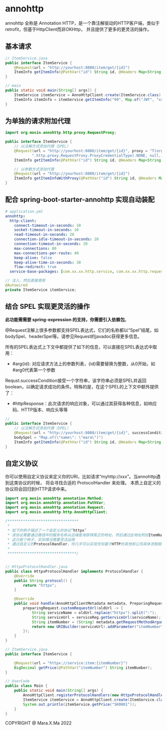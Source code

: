 # annohttp

annohttp 全称是 Annotation HTTP，是一个靠注解驱动的HTTP客户端，类似于retrofit，但基于HttpClient而非OKHttp，
并且提供了更多的更灵活的操作。

## 基本请求

```java
// ItemService.java
public interface ItemService {
    @Request(url = "http://yourhost:8080/item/get/{id}")
    ItemInfo getItemInfo(@PathVar("id") String id, @Headers Map<String, String> headers);
}

// main
public static void main(String[] args]) {
    ItemService itemService = AnnoHttpClient.create(ItemService.class);
    ItemInfo itemInfo = itemService.getItemInfo("99", Map.of("JWT", "xxxxxx"));
}
```

## 为单独的请求附加代理

```java
import org.mosin.annohttp.http.proxy.RequestProxy;

public interface ItemService {
    // 以注解方式添加代理（SPEL）
    @Request(url = "http://yourhost:8080/item/get/{id}", proxy = "T(org.mosin.annohttp.http.proxy.RequestProxy).create('localhost', 8090, T(org.mosin.annohttp.http.proxy.RequestProxy.ProxyType).HTTP, false, T(org.mosin.annohttp" +
            ".http.proxy.RequestProxy.ProxyCredentialType).NONE, null, null, null, null)")
    ItemInfo getItemInfo(@PathVar("id") String id, @Headers Map<String, String> headers);

    // 以参数方式添加代理
    @Request(url = "http://yourhost:8080/item/get/{id}")
    ItemInfo getItemInfoWithProxy(@PathVar("id") String id, @Headers Map<String, String> headers, @Proxy RequestProxy RequestProxy);
}
```

## 配合 spring-boot-starter-annohttp 实现自动装配
```yaml
# application.yml
annohttp:
  http-client:
    connect-timeout-in-seconds: 10 
    socket-timeout-in-seconds: 10
    read-timeout-in-seconds: 20
    connection-idle-timeout-in-seconds: 20
    connection-timeout-in-seconds: 20
    max-connections: 80
    max-connections-per-route: 40
    keep-alive: false
    keep-alive-time-in-seconds: 30
    flow-redirect: true
  service-base-packages: [com.xx.xx.http.service, com.xx.xx.http.request]
```
```java
// 注入，然后直接使用
@Autowired
private ItemService itemService;
```

## 结合 SPEL 实现更灵活的操作

**此功能需需要 spring-expression 的支持，你需要引入依赖包**。

@Request注解上很多参数都支持SPEL表达式，它们的名称都以“Spel”结尾，如bodySpel、headerSpel等。请参见Request的javadoc获得更多信息。

所有的SPEL表达式上下文中都提供了如下的信息，可以直接在SPEL表达式中取用：

- #arg{id}: 对应请求方法上的参数列表，{id}需要替换为整数，从0开始，如#arg0代表第一个参数

Requst.successCondition接受一个字符串，该字符串必须是SPEL并返回boolean，以确定请求成功的条件。特殊的是，在这个SPEL的上下文中额外提供了：

- #httpResponse：此次请求的响应对象，可以通过其获得各种信息，如响应码、HTTP版本、响应头等等

```java
// 
public interface ItemService {
    // 以注解方式添加代理（SPEL）
    @Request(url = "http://yourhost:8080/item/get/{id}", successCondition = "#httpResponse.statusLine.statusCode==201",
    bodySpel = "Map.of(\"name\": \"mara\")")
    ItemInfo getItemInfo(@PathVar("id") String id, @Headers Map<String, String> headers);
}
```

## 自定义协议

你可以使用自定义协议来定义你的URI，比如请求“myhttp://xxx”。当annohttp遇到这类协议的时候，
将会寻找合适的 ProtocolHandler 来处理。 本质上自定义的协议将会回归到HTTP请求中来。

```java
import org.mosin.annohttp.annotation.Method;
import org.mosin.annohttp.annotation.PathVar;
import org.mosin.annohttp.annotation.Request;
import org.mosin.annohttp.http.AnnoHttpClient;

/********************************
 * 
 * 如下的例子描述了一个自定义的协议“httpx”
 * 该协议需要通过路径中的服务名称从远端查询获得真正的地址，然后通过此地址附加ItemNumber查询商品的价格
 * 这只是个例子，实际情况需要灵活运用
 * 通过自定义的ProtocolHandler，你几乎可以实现任何基于HTTP的其他和公司具体流程相关的请求动作
 * 
 *******************************/


// HttpxProtocolHandler.java
public class HttpxProtocolHandler implements ProtocolHandler {
    @Override
    public String protocol() {
        return "httpx";
    }

    @Override
    public void handle(AnnoHttpClientMetadata metadata, PreparingRequest<?> preparingRequest) {
        preparingRequest.customRequestUrl(oldUrl -> {
            String serviceName = oldUrl.replace("httpx").split(":");
            String serviceUrl = serviceReg.getServiceUrl(serviceName);
            String itemNumber = (String) metadata.getRequestMethodArguments()[0];
            return new URIBuilder(serviceUrl).addParameter("itemNumber", itemNumber).toString();
        });
    }
}

// ItemService.java
public interface ItemService {

    @Request(url = "httpx://service:item:{itemNumber}")
    BigDecimal getPrice(@PathVar("itemNumber") String itemNumber);
}

// UserCode
public class Main {
    public static void main(String[] args) {
        AnnoHttpClient.registerProtocolHandlers(new HttpxProtocolHandler());
        ItemService itemService = AnnoHttpClient.create(ItemService.class);
        System.out.println(itemService.getPrice("SK0001"));
    }
}
```


COPYRIGHT @ Mara.X.Ma 2022